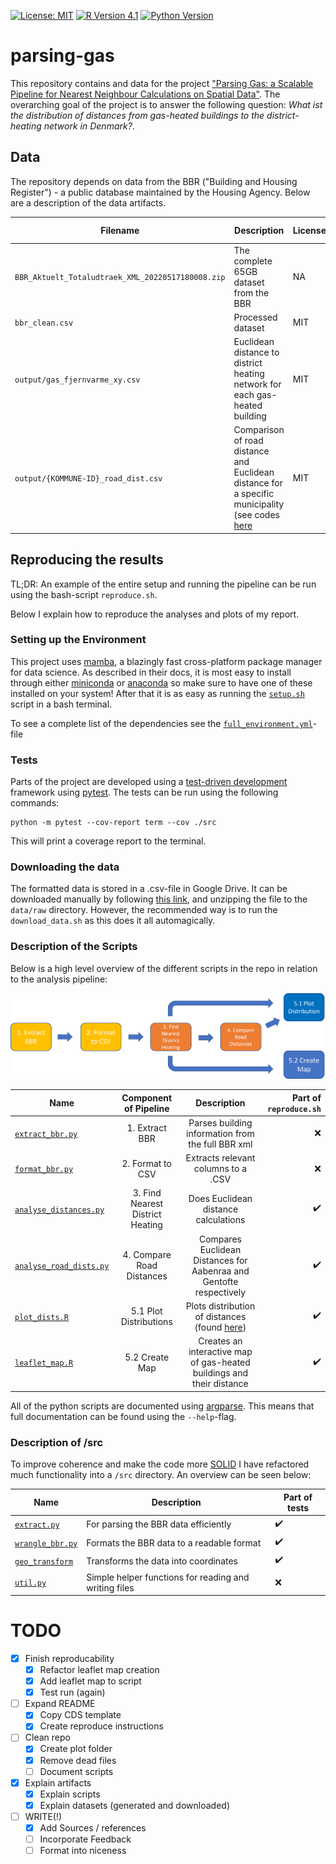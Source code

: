 [![License: MIT](https://img.shields.io/badge/License-MIT-yellow.svg)](https://opensource.org/licenses/MIT) 
[![R Version 4.1](https://img.shields.io/badge/R-4.1-blue)](https://cran.r-project.org/bin/windows/base/old/4.1.2/NEWS.R-4.1.2.html) 
[![Python Version](https://img.shields.io/badge/Python->=3.9-green)](https://docs.python.org/3/) 

# parsing-gas
This repository contains and data for the project ["Parsing Gas: a Scalable Pipeline for Nearest Neighbour Calculations on Spatial Data"](https://docs.google.com/document/d/1QARkB9bbmuBmNGZnxdJk5fv-x4OBOQfLu0BlF04vgGE/edit?usp=sharing). The overarching goal of the project is to answer the following question: *What ist the distribution of distances from gas-heated buildings to the district-heating network in Denmark?*. 

## Data
The repository depends on data from the BBR ("Building and Housing Register") - a public database maintained by the Housing Agency. Below are a description of the data artifacts. 

Filename | Description | License | Source | Generated in Reproduction
---- | --- | --- | --- | --- 
`BBR_Aktuelt_Totaludtraek_XML_20220517180008.zip` | The complete 65GB dataset from the BBR | NA | [datafordeler.dk](https://datafordeler.dk/) | :x:
`bbr_clean.csv`| Processed dataset | MIT | [Instructions here](#downloading-the-data) | :heavy_check_mark:
`output/gas_fjernvarme_xy.csv`| Euclidean distance to district heating network for each gas-heated building | MIT | Generated by [`analyse_distances.py`](./analyse_distances.py) | :heavy_check_mark:
`output/{KOMMUNE-ID}_road_dist.csv`| Comparison of road distance and Euclidean distance for a specific municipality (see codes [here](./kommunekode.csv)| MIT | Generated by [`analyse_road_dists.py`](./analyse_road_dists.py) | :heavy_check_mark:


## Reproducing the results 
TL;DR: An example of the entire setup and running the pipeline can be run using the bash-script `reproduce.sh`. 

Below I explain how to reproduce the analyses and plots of my report. 

### Setting up the Environment
This project uses [mamba](https://mamba.readthedocs.io/en/latest/), a blazingly fast cross-platform package manager for data science. As described in their docs, it is most easy to install through either [miniconda](LINK) or [anaconda](LINK) so make sure to have one of these installed on your system! After that it is as easy as running the [`setup.sh`](./setup.sh) script in a bash terminal. 

To see a complete list of the dependencies see the [`full_environment.yml`](./full_environment.yml)-file

### Tests
Parts of the project are developed using a [test-driven development](https://en.wikipedia.org/wiki/Test-driven_development) framework using [pytest](https://docs.pytest.org/en/7.1.x/). The tests can be run using the following commands: 

```{console}
python -m pytest --cov-report term --cov ./src
```

This will print a coverage report to the terminal.  

### Downloading the data
The formatted data is stored in a .csv-file in Google Drive. It can be downloaded manually by following [this link](https://drive.google.com/file/d/1bSWGPgW8K4S9BiWFasG32rhqevCG8OkM/view?usp=sharing), and unzipping the file to the `data/raw` directory. However, the recommended way is to run the `download_data.sh` as this does it all automagically.

### Description of the Scripts
Below is a high level overview of the different scripts in the repo in relation to the analysis pipeline:

![Analysis pipeline](plots/analysis-pipeline.png)

Name | Component of Pipeline | Description | Part of `reproduce.sh` 
---- | :----: | :---: | ---:
[`extract_bbr.py`](/extract_bbr.py)| 1. Extract BBR | Parses building information from the full BBR xml | :x:
[`format_bbr.py`](/format_bbr.py)| 2. Format to CSV | Extracts relevant columns to a .CSV | :x:
[`analyse_distances.py`](LINK)| 3. Find Nearest District Heating | Does Euclidean distance calculations | :heavy_check_mark:
[`analyse_road_dists.py`](./analyse_road_dists.py)| 4. Compare Road Distances | Compares Euclidean Distances for Aabenraa and Gentofte respectively | :heavy_check_mark:
[`plot_dists.R`](/plot_dists.R)| 5.1 Plot Distributions| Plots distribution of distances (found [here](./plots/))| :heavy_check_mark:
[`leaflet_map.R`](/leaflet_map.R)| 5.2 Create Map | Creates an interactive map of gas-heated buildings and their distance | :heavy_check_mark:

All of the python scripts are documented using [argparse](https://docs.python.org/3/library/argparse.html). This means that full documentation can be found using the `--help`-flag.

### Description of /src
To improve coherence and make the code more [SOLID](https://www.digitalocean.com/community/conceptual_articles/s-o-l-i-d-the-first-five-principles-of-object-oriented-design) I have refactored much functionality into a `/src` directory. An overview can be seen below: 

Name | Description | Part of tests 
--- | --- | --- 
[`extract.py`](src/extract.py) | For parsing the BBR data efficiently | :heavy_check_mark:
[`wrangle_bbr.py`](src/wrangle_bbr.py) | Formats the BBR data to a readable format | :heavy_check_mark:
[`geo_transform`](src/geo_transform.py) | Transforms the data into coordinates | :heavy_check_mark:
[`util.py`](src/extract.py) | Simple helper functions for reading and writing files | :x:



# TODO 
- [x] Finish reproducability
    - [x] Refactor leaflet map creation
    - [x] Add leaflet map to script 
    - [x] Test run (again)
- [ ] Expand README
    - [x] Copy CDS template
    - [x] Create reproduce instructions
- [ ] Clean repo
    - [x] Create plot folder
    - [x] Remove dead files
    - [ ] Document scripts
- [x] Explain artifacts
    - [x] Explain scripts
    - [x] Explain datasets (generated and downloaded)
- [ ] WRITE(!)
    - [x] Add Sources / references
    - [ ] Incorporate Feedback
    - [ ] Format into niceness
